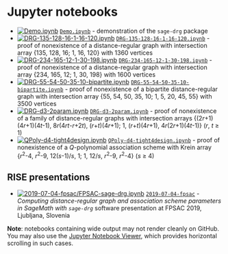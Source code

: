 # Jupyter notebooks

* [![Demo.ipynb](https://mybinder.org/badge.svg)](https://mybinder.org/v2/gh/jaanos/sage-drg/master?filepath=jupyter/Demo.ipynb)
[`Demo.ipynb`](Demo.ipynb) - demonstration of the `sage-drg` package
* [![DRG-135-128-16-1-16-120.ipynb](https://mybinder.org/badge.svg)](https://mybinder.org/v2/gh/jaanos/sage-drg/master?filepath=jupyter/DRG-135-128-16-1-16-120.ipynb)
[`DRG-135-128-16-1-16-120.ipynb`](DRG-135-128-16-1-16-120.ipynb) - proof of nonexistence of a distance-regular graph with intersection array {135, 128, 16; 1, 16, 120} with 1360 vertices
* [![DRG-234-165-12-1-30-198.ipynb](https://mybinder.org/badge.svg)](https://mybinder.org/v2/gh/jaanos/sage-drg/master?filepath=jupyter/DRG-234-165-12-1-30-198.ipynb)
[`DRG-234-165-12-1-30-198.ipynb`](DRG-234-165-12-1-30-198.ipynb) - proof of nonexistence of a distance-regular graph with intersection array {234, 165, 12; 1, 30, 198} with 1600 vertices
* [![DRG-55-54-50-35-10-bipartite.ipynb](https://mybinder.org/badge.svg)](https://mybinder.org/v2/gh/jaanos/sage-drg/master?filepath=jupyter/DRG-55-54-50-35-10-bipartite.ipynb)
[`DRG-55-54-50-35-10-bipartite.ipynb`](DRG-55-54-50-35-10-bipartite.ipynb) - proof of nonexistence of a bipartite distance-regular graph with intersection array {55, 54, 50, 35, 10; 1, 5, 20, 45, 55} with 3500 vertices
* [![DRG-d3-2param.ipynb](https://mybinder.org/badge.svg)](https://mybinder.org/v2/gh/jaanos/sage-drg/master?filepath=jupyter/DRG-d3-2param.ipynb)
[`DRG-d3-2param.ipynb`](DRG-d3-2param.ipynb) - proof of nonexistence of a family of distance-regular graphs with intersection arrays {(2*r*+1)(4*r*+1)(4*t*-1), 8*r*(4*rt*-*r*+2*t*), (*r*+*t*)(4*r*+1); 1, (*r*+*t*)(4*r*+1), 4*r*(2*r*+1)(4*t*-1)} (*r*, *t* ≥ 1)
* [![QPoly-d4-tight4design.ipynb](https://mybinder.org/badge.svg)](https://mybinder.org/v2/gh/jaanos/sage-drg/master?filepath=jupyter/QPoly-d4-tight4design.ipynb)
[`QPoly-d4-tight4design.ipynb`](QPoly-d4-tight4design.ipynb) - proof of nonexistence of a *Q*-polynomial association scheme with Krein array {*r*<sup>2</sup>-4, *r*<sup>2</sup>-9, 12(*s*-1)/*s*, 1; 1, 12/*s*, *r*<sup>2</sup>-9, *r*<sup>2</sup>-4} (*s* ≥ 4)

## RISE presentations

* [![2019-07-04-fpsac/FPSAC-sage-drg.ipynb](https://mybinder.org/badge.svg)](https://mybinder.org/v2/gh/jaanos/sage-drg/master?filepath=jupyter/2019-07-04-fpsac/FPSAC-sage-drg.ipynb) [`2019-07-04-fpsac`](2019-07-04-fpsac/) - *Computing distance-regular graph and association scheme parameters in SageMath with `sage-drg`* software presentation at FPSAC 2019, Ljubljana, Slovenia

**Note**: notebooks containing wide output may not render cleanly on GitHub.
You may also use the [Jupyter Notebook Viewer](https://nbviewer.jupyter.org/github/jaanos/sage-drg/tree/master/jupyter/), which provides horizontal scrolling in such cases.
